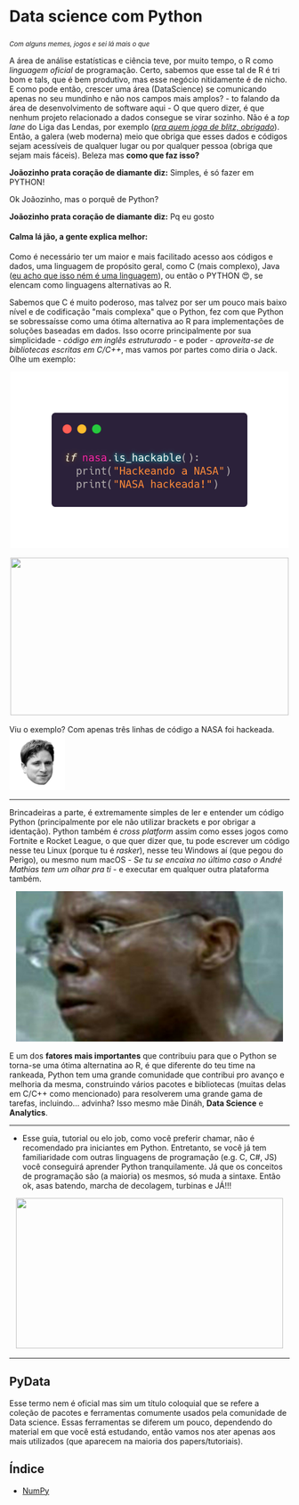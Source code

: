 # Data science com Python
<sub>*Com alguns memes, jogos e sei lá mais o que*</sub>

 
A área de análise estatísticas e ciência teve, por muito tempo, 
o R como _linguagem oficial_ de programação. 
Certo, sabemos que esse tal de R é tri bom e tals, 
que é bem produtivo, mas esse negócio nitidamente é de nicho. 
E como pode então, crescer uma área (DataScience) se comunicando 
apenas no seu mundinho e não nos campos mais amplos? - to 
falando da área de desenvolvimento de software aqui - 
O que quero dizer, é que nenhum projeto relacionado a dados 
consegue se virar sozinho. Não é a _top lane_ do Liga das Lendas,
 por exemplo 
 ([_pra quem joga de blitz, obrigado_](https://www.youtube.com/watch?v=UwHWTlzIzII)). 
 Então, a galera (web moderna) meio que obriga que esses dados e códigos 
 sejam acessíveis de qualquer lugar ou por qualquer pessoa (obriga que sejam mais fáceis). 
 Beleza mas **como que faz isso?**

**Joãozinho prata coração de diamante diz:** Simples, é só fazer em PYTHON!

Ok Joãozinho, mas o porquê de Python?

**Joãozinho prata coração de diamante diz:** Pq eu gosto 


#### Calma lá jão, a gente explica melhor:

Como é necessário ter um maior e mais facilitado acesso aos 
códigos e dados, uma linguagem de propósito geral,
 como C (mais complexo), Java 
 ([eu acho que isso ném é uma linguagem](https://www.youtube.com/watch?v=VfeXuzJRalM)), ou então o PYTHON :heart_eyes:, 
 se elencam como linguagens alternativas ao R.

Sabemos que C é muito poderoso, mas talvez por ser um pouco mais baixo nível e de codificação "mais complexa" que o Python, fez com 
que Python se sobressaísse como uma ótima alternativa ao R para 
implementações de soluções baseadas em dados. Isso ocorre principalmente por sua simplicidade - *código em inglês estruturado* - e poder - 
*aproveita-se de bibliotecas escritas em C/C++*, 
mas vamos por partes como diria o Jack. Olhe um exemplo:

<p align="center">
  <img src="images_gifs/nasa_hack.png" width="500" height="317">
</p>

<p align="center">
  <img src="https://media1.giphy.com/media/3knKct3fGqxhK/giphy.gif?cid=ecf05e47niiq8x4pf8utu58k2yelc4pwimg8krjwq74cau1p&rid=giphy.gif" width="500" height="283">
</p>


Viu o exemplo? Com apenas três linhas de código a NASA foi hackeada. <img src="images_gifs/kappa.png_large" width="100" height="100" >


----- 

Brincadeiras a parte, é extremamente simples de ler e entender um código Python 
(principalmente por ele não utilizar brackets e por obrigar a identação). Python também é 
_cross platform_ assim como esses jogos como Fortnite e Rocket League, o que quer 
dizer que, tu pode escrever um código nesse teu Linux (porque 
tu é *rasker*), nesse teu Windows aí (que pegou do Perigo), ou mesmo num macOS - 
_Se tu se encaixa no último caso o André Mathias tem um olhar pra ti_ - e executar em
qualquer outra plataforma também.

<p align="center">
  <img src="images_gifs/burgues.jpg" width="480" height="270" >
</p> 

E um dos **fatores mais importantes** que contribuiu para que o Python se torna-se uma ótima 
alternatina ao R, é que diferente do teu time na rankeada, 
Python tem uma grande comunidade que contribui pro avanço e 
melhoria da mesma, construindo vários pacotes e bibliotecas (muitas delas em C/C++ como mencionado) 
para resolverem uma grande gama de tarefas, incluindo... advinha?
 Isso mesmo mãe Dináh, **Data Science** e **Analytics**.

------
    
 - Esse guia, tutorial ou elo job, como você preferir chamar, 
 não é recomendado pra iniciantes em Python. 
 Entretanto, se você já tem familiaridade com outras linguagens 
 de programação (e.g. C, C#, JS) você conseguirá aprender 
 Python tranquilamente. Já que os conceitos de programação são 
 (a maioria) os mesmos, só muda a sintaxe. Então ok, asas batendo, marcha de decolagem, turbinas e JÁ!!!

<p align="center">
  <img src="https://media2.giphy.com/media/XoW4aVP3LhBaoB7FuJ/giphy.gif?cid=ecf05e47h5c9hetigy5l4ya5crypfzlhtq3uuam78awt00fa&rid=giphy.gif" width="480" height="270" >
</p>

------
## PyData

Esse termo nem é oficial mas sim um título coloquial que se 
refere a coleção de pacotes e ferramentas comumente usados pela 
comunidade de Data science. Essas ferramentas se diferem um 
pouco, dependendo do material em que você está estudando, 
então vamos nos ater apenas aos mais utilizados 
(que aparecem na maioria dos papers/tutoriais). 

## Índice

- [NumPy](#https://github.com/gustavocrod/Data-Science/tree/master/Tutorials/numpy.md)
